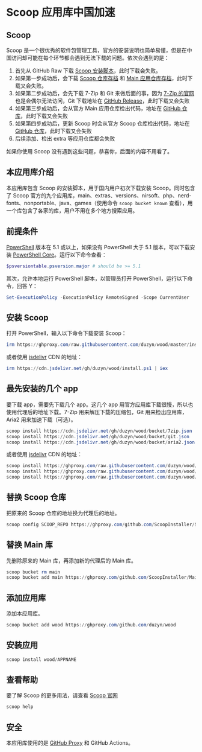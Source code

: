 # Scoop 应用库中国加速

## Scoop

Scoop 是一个很优秀的软件包管理工具，官方的安装说明也简单易懂，但是在中国访问却可能在每个环节都会遇到无法下载的问题。依次会遇到的是：

1. 首先从 GitHub Raw 下载 [Scoop 安装脚本](https://raw.githubusercontent.com/duzyn/wood/master/install.ps1)，此时下载会失败。
2. 如果第一步成功后，会下载 [Scoop 仓库存档](https://github.com/ScoopInstaller/Scoop/archive/master.zip) 和 [Main 应用仓库存档](https://github.com/ScoopInstaller/Main/archive/master.zip)，此时下载又会失败。
3. 如果第二步成功后，会先下载 7-Zip 和 Git 来做后面的事，因为 [7-Zip 的官网](https://www.7-zip.org/) 也是会偶尔无法访问，Git 下载地址在 [GitHub Release](https://github.com/git-for-windows/git/releases)，此时下载又会失败
4. 如果第三步成功后，会从官方 Main 应用仓库检出代码，地址在 [GitHub 仓库](https://github.com/ScoopInstaller/Main)，此时下载又会失败
5. 如果第四步成功后，更新 Scoop 时会从官方 Scoop 仓库检出代码，地址在 [GitHub 仓库](https://github.com/ScoopInstaller/Scoop/)，此时下载又会失败
6. 后续添加、检出 extra 等应用仓库都会失败

如果你使用 Scoop 没有遇到这些问题，恭喜你，后面的内容不用看了。

## 本应用库介绍

本应用库包含 Scoop 的安装脚本，用于国内用户初次下载安装 Scoop。同时包含了 Scoop 官方的九个应用库，main、extras、versions、nirsoft、php、nerd-fonts、nonportable、java、games（使用命令 `scoop bucket known` 查看），用一个库包含了各家的库，用户不用在多个地方搜索应用。

## 前提条件

[PowerShell](https://learn.microsoft.com/zh-cn/powershell/) 版本在 5.1 或以上，如果没有 PowerShell 大于 5.1 版本，可以下载安装 [PowerShell Core](https://github.com/PowerShell/PowerShell)。运行以下命令查看：

```powershell
$psversiontable.psversion.major # should be >= 5.1
```

其次，允许本地运行 PowerShell 脚本，以管理员打开 PowerShell，运行以下命令，回答 Y：
  
```powershell
Set-ExecutionPolicy -ExecutionPolicy RemoteSigned -Scope CurrentUser
```

## 安装 Scoop

打开 PowerShell，输入以下命令下载安装 Scoop：

```powershell
irm https://ghproxy.com/raw.githubusercontent.com/duzyn/wood/master/install.ps1 | iex
```

或者使用 [jsdelivr](https://www.jsdelivr.com/) CDN 的地址：

```powershell
irm https://cdn.jsdelivr.net/gh/duzyn/wood/install.ps1 | iex
```

## 最先安装的几个 app

要下载 app，需要先下载几个 app。这几个 app 用官方应用库下载很慢，所以也使用代理后的地址下载。7-Zip 用来解压下载的压缩包，Git 用来检出应用库，Aria2 用来加速下载（可选）。

```powershell
scoop install https://cdn.jsdelivr.net/gh/duzyn/wood/bucket/7zip.json
scoop install https://cdn.jsdelivr.net/gh/duzyn/wood/bucket/git.json
scoop install https://cdn.jsdelivr.net/gh/duzyn/wood/bucket/aria2.json
```

或者使用 [jsdelivr](https://www.jsdelivr.com/) CDN 的地址：

```powershell
scoop install https://ghproxy.com/raw.githubusercontent.com/duzyn/wood/master/bucket/7zip.json
scoop install https://ghproxy.com/raw.githubusercontent.com/duzyn/wood/master/bucket/git.json
scoop install https://ghproxy.com/raw.githubusercontent.com/duzyn/wood/master/bucket/aria2.json
```

## 替换 Scoop 仓库

把原来的 Scoop 仓库的地址换为代理后的地址。

```powershell
scoop config SCOOP_REPO https://ghproxy.com/github.com/ScoopInstaller/Scoop
```

## 替换 Main 库

先删除原来的 Main 库，再添加新的代理后的 Main 库。

```powershell
scoop bucket rm main
scoop bucket add main https://ghproxy.com/github.com/ScoopInstaller/Main
```

## 添加应用库

添加本应用库。

```powershell
scoop bucket add wood https://ghproxy.com/github.com/duzyn/wood
```

## 安装应用

```powershell
scoop install wood/APPNAME
```

## 查看帮助

要了解 Scoop 的更多用法，请查看 [Scoop 官网](https://scoop.sh/)

```powershell
scoop help
```

## 安全

本应用库使用的是 [GitHub Proxy](https://ghproxy.com/) 和 GitHub Actions。
